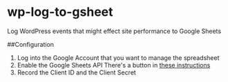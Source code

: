 # wp-log-to-gsheet
Log WordPress events that might effect site performance to Google Sheets

##Configuration
 1. Log into the Google Account that you want to manage the spreadsheet
 1. Enable the Google Sheets API There's a button in [these instructions](https://developers.google.com/sheets/api/quickstart/php?authuser=1)
 1. Record the Client ID and the Client Secret

